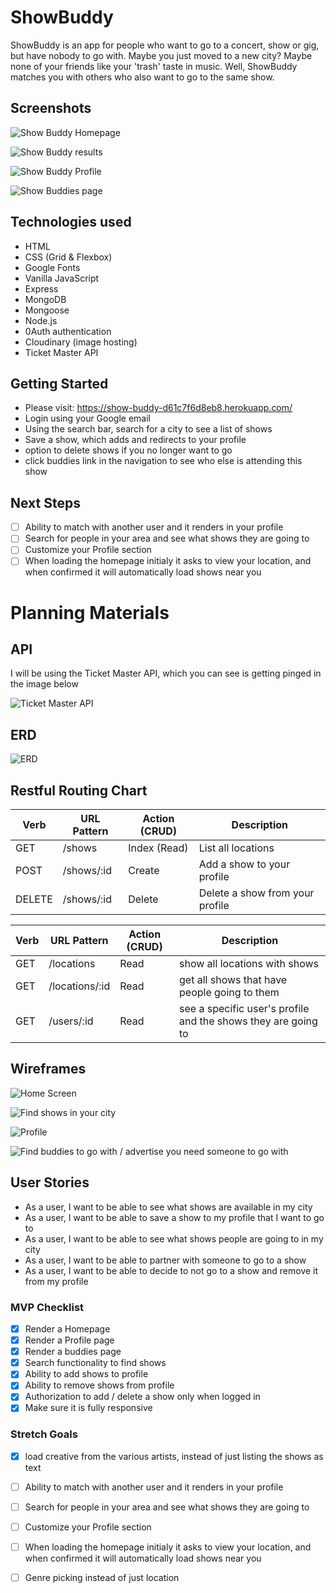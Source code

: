 # ShowBuddy

ShowBuddy is an app for people who want to go to a concert, show or gig, but have nobody to go with. Maybe you just moved to a new city? Maybe none of your friends like your 'trash' taste in music. Well, ShowBuddy matches you with others who also want to go to the same show.

## Screenshots

![Show Buddy Homepage](https://res.cloudinary.com/dtjasyr7k/image/upload/v1698944694/1_oexuin.png)

![Show Buddy results](https://res.cloudinary.com/dtjasyr7k/image/upload/v1698944694/2_kjvnfj.png)

![Show Buddy Profile](https://res.cloudinary.com/dtjasyr7k/image/upload/v1698944690/3_son5m7.png)

![Show Buddies page](https://res.cloudinary.com/dtjasyr7k/image/upload/v1698944690/4_c3af7i.png)

## Technologies used

- HTML
- CSS (Grid & Flexbox)
- Google Fonts
- Vanilla JavaScript
- Express
- MongoDB
- Mongoose
- Node.js
- 0Auth authentication
- Cloudinary (image hosting)
- Ticket Master API

## Getting Started

- Please visit: https://show-buddy-d61c7f6d8eb8.herokuapp.com/
- Login using your Google email
- Using the search bar, search for a city to see a list of shows
- Save a show, which adds and redirects to your profile
- option to delete shows if you no longer want to go
- click buddies link in the navigation to see who else is attending this show

## Next Steps

- [ ] Ability to match with another user and it renders in your profile
- [ ] Search for people in your area and see what shows they are going to
- [ ] Customize your Profile section
- [ ] When loading the homepage initialy it asks to view your location, and when confirmed it will automatically load shows near you

# Planning Materials

## API

I will be using the Ticket Master API, which you can see is getting pinged in the image below

![Ticket Master API](https://res.cloudinary.com/dtjasyr7k/image/upload/v1698431039/Screenshot_2023-10-27_at_11.23.37_b8wnhd.png)

## ERD

![ERD](https://res.cloudinary.com/dtjasyr7k/image/upload/v1698431350/ERD-2_f8awns.png)

## Restful Routing Chart

| Verb   | URL Pattern | Action (CRUD) | Description                     |
| ------ | ----------- | ------------- | ------------------------------- |
| GET    | /shows      | Index (Read)  | List all locations              |
| POST   | /shows/:id  | Create        | Add a show to your profile      |
| DELETE | /shows/:id  | Delete        | Delete a show from your profile |

| Verb | URL Pattern    | Action (CRUD) | Description                                                   |
| ---- | -------------- | ------------- | ------------------------------------------------------------- |
| GET  | /locations     | Read          | show all locations with shows                                 |
| GET  | /locations/:id | Read          | get all shows that have people going to them                  |
| GET  | /users/:id     | Read          | see a specific user's profile and the shows they are going to |

## Wireframes

![Home Screen](https://res.cloudinary.com/dtjasyr7k/image/upload/v1698358073/1_igxoqn.png)

![Find shows in your city](https://res.cloudinary.com/dtjasyr7k/image/upload/v1698358073/2_viphrj.png)

![Profile](https://res.cloudinary.com/dtjasyr7k/image/upload/v1698358073/3_spmscn.png)

![Find buddies to go with / advertise you need someone to go with](https://res.cloudinary.com/dtjasyr7k/image/upload/v1698358073/4_stzten.png)

## User Stories

- As a user, I want to be able to see what shows are available in my city
- As a user, I want to be able to save a show to my profile that I want to go to
- As a user, I want to be able to see what shows people are going to in my city
- As a user, I want to be able to partner with someone to go to a show
- As a user, I want to be able to decide to not go to a show and remove it from my profile

### MVP Checklist

- [x] Render a Homepage
- [x] Render a Profile page
- [x] Render a buddies page
- [x] Search functionality to find shows
- [x] Ability to add shows to profile
- [x] Ability to remove shows from profile
- [x] Authorization to add / delete a show only when logged in
- [x] Make sure it is fully responsive

### Stretch Goals

- [x] load creative from the various artists, instead of just listing the shows as text
- [ ] Ability to match with another user and it renders in your profile
- [ ] Search for people in your area and see what shows they are going to
- [ ] Customize your Profile section
- [ ] When loading the homepage initialy it asks to view your location, and when confirmed it will automatically load shows near you

- [ ] Genre picking instead of just location

